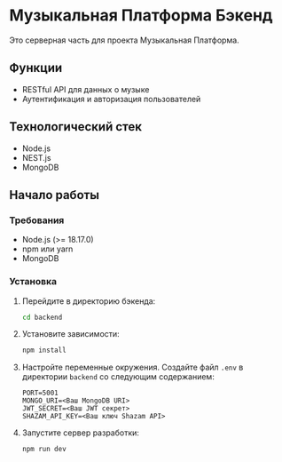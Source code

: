 # Музыкальная Платформа Бэкенд

Это серверная часть для проекта Музыкальная Платформа.

## Функции

- RESTful API для данных о музыке
- Аутентификация и авторизация пользователей

## Технологический стек

- Node.js
- NEST.js
- MongoDB

## Начало работы

### Требования

- Node.js (>= 18.17.0)
- npm или yarn
- MongoDB

### Установка

1. Перейдите в директорию бэкенда:

    ```sh
    cd backend
    ```

2. Установите зависимости:

    ```sh
    npm install
    ```

3. Настройте переменные окружения. Создайте файл `.env` в директории `backend` со следующим содержанием:

    ```plaintext
    PORT=5001
    MONGO_URI=<Ваш MongoDB URI>
    JWT_SECRET=<Ваш JWT секрет>
    SHAZAM_API_KEY=<Ваш ключ Shazam API>
    ```

4. Запустите сервер разработки:

    ```sh
    npm run dev
    ```
